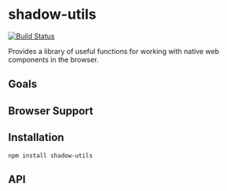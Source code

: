 # shadow-utils

[![Build Status](https://travis-ci.org/drifty17/shadow-utils.svg?branch=master)](https://travis-ci.org/drifty17/shadow-utils)

Provides a library of useful functions for working with native web components in the browser.

## Goals

## Browser Support

## Installation

```
npm install shadow-utils
```

## API
